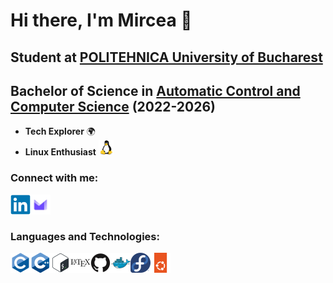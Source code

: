 # Hi there, I'm Mircea 👋 


## Student at [POLITEHNICA University of Bucharest](https://upb.ro/en/)
## Bachelor of Science in [Automatic Control and Computer Science](https://upb.ro/en/faculties/the-faculty-of-automatic-control-and-computer-science/) (2022-2026)

- **Tech Explorer** 🌍 
- **Linux Enthusiast** <img src="./images/linux.svg" width="24" height="24"/> 


### Connect with me:
<a target="_blank" href="https://www.linkedin.com/in/mircea-cristian-calavri-57375329b/">
  <img align="left" width="32px" src="images/linkedin.svg"/>
</a>
<a target="_blank" href="mailto:mirceacalavri@protonmail.com?subject=Contact%20Request"</a>
  <img align="left" width="32px" src="images/protonmail.svg"/>
</a>

<br />
<br />

### Languages and Technologies:
<img align="left" width="32px" src="images/c.svg"/>
<img align="left" width="32px" src="images/cpp.svg"/>
<img align="left" width="32px" src="images/bash.svg"/>
<img align="left" width="32px" src="images/latex.svg"/>
<img align="left" width="32px" src="images/github.svg"/>
<img align="left" width="32px" src="images/docker.svg"/>
<img align="left" width="32px" src="images/fedora.svg"/>
<img align="left" width="32px" src="images/ubuntu.svg"/>


<br />
<br />
<br />
<br />
<br />
